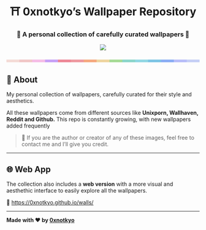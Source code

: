 <div align="center">

# ⛩️ 0xnotkyo’s Wallpaper Repository 

### 🌸 A personal collection of carefully curated wallpapers 🌸

<p align="center"><a href="https://github.com/0xnotkyo/twt/blob/main/LICENSE"><img src="https://img.shields.io/static/v1?style=for-the-badge&label=LICENSE&message=MIT&colorA=3b4b74&colorB=b7c9f2"/></a></p>

<img src="https://raw.githubusercontent.com/0xnotkyo/walls/main/assets/bar.png">

</div>

## 🌿 About  

My personal collection of wallpapers, carefully curated for their style and aesthetics.

All these wallpapers come from different sources like **Unixporn, Wallhaven, Reddit and Github.**
This repo is constantly growing, with new wallpapers added frequently

>  📌 If you are the author or creator of any of these images, feel free to contact me and I’ll give you credit.

---

## 🌐 Web App  

The collection also includes a **web version** with a more visual and aesthethic interface to easily explore all the wallpapers.

🔗 https://0xnotkyo.github.io/walls/

---

**Made with ♥ by [0xnotkyo](https://github.com/0xnotkyo)** 

</div>
